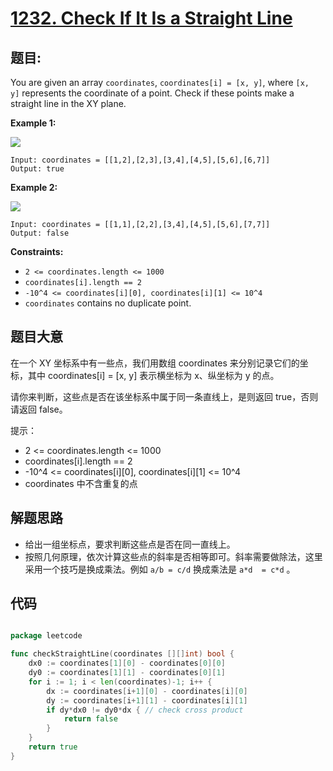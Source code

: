 # [1232. Check If It Is a Straight Line](https://leetcode.com/problems/check-if-it-is-a-straight-line/)


## 题目:

You are given an array `coordinates`, `coordinates[i] = [x, y]`, where `[x, y]` represents the coordinate of a point. Check if these points make a straight line in the XY plane.

**Example 1:**

![](https://img.halfrost.com/Leetcode/leetcode_1232_1.png)

    Input: coordinates = [[1,2],[2,3],[3,4],[4,5],[5,6],[6,7]]
    Output: true

**Example 2:**


![](https://img.halfrost.com/Leetcode/leetcode_1232_2.png)

    Input: coordinates = [[1,1],[2,2],[3,4],[4,5],[5,6],[7,7]]
    Output: false

**Constraints:**

- `2 <= coordinates.length <= 1000`
- `coordinates[i].length == 2`
- `-10^4 <= coordinates[i][0], coordinates[i][1] <= 10^4`
- `coordinates` contains no duplicate point.

## 题目大意


在一个 XY 坐标系中有一些点，我们用数组 coordinates 来分别记录它们的坐标，其中 coordinates[i] = [x, y] 表示横坐标为 x、纵坐标为 y 的点。

请你来判断，这些点是否在该坐标系中属于同一条直线上，是则返回 true，否则请返回 false。

提示：

- 2 <= coordinates.length <= 1000
- coordinates[i].length == 2
- -10^4 <= coordinates[i][0], coordinates[i][1] <= 10^4
- coordinates 中不含重复的点



## 解题思路

- 给出一组坐标点，要求判断这些点是否在同一直线上。
- 按照几何原理，依次计算这些点的斜率是否相等即可。斜率需要做除法，这里采用一个技巧是换成乘法。例如 `a/b = c/d` 换成乘法是 `a*d  = c*d`  。


## 代码

```go

package leetcode

func checkStraightLine(coordinates [][]int) bool {
	dx0 := coordinates[1][0] - coordinates[0][0]
	dy0 := coordinates[1][1] - coordinates[0][1]
	for i := 1; i < len(coordinates)-1; i++ {
		dx := coordinates[i+1][0] - coordinates[i][0]
		dy := coordinates[i+1][1] - coordinates[i][1]
		if dy*dx0 != dy0*dx { // check cross product
			return false
		}
	}
	return true
}

```